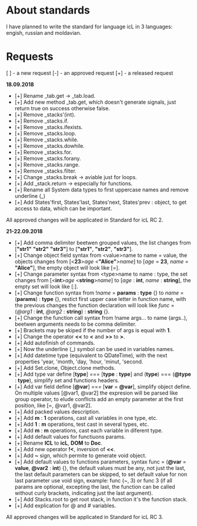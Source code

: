 # About standards

I have planned to write the standard for language icL in 3 languages:
engish, russian and moldavian.

# Requests

[ ] - a new request
[-] - an approved request
[+] - a released request

__18.09.2018__

 * [+] Rename _tab.get -&gt; _tab.load.
 * [+] Add new method _tab.get, which doesn't generate signals, just return
   true on success otherwise false.
 * [+] Remove _stacks'(int).
 * [+] Remove _stacks.if.
 * [+] Remove _stacks.ifexists.
 * [+] Remove _stacks.loop.
 * [+] Remove _stacks.while.
 * [+] Remove _stacks.dowhile.
 * [+] Remove _stacks.for.
 * [+] Remove _stacks.forany.
 * [+] Remove _stacks.range.
 * [+] Remove _stacks.filter.
 * [+] Change _stacks.break -&gt; aviable just for loops.
 * [+] Add _stack.return -&gt; especially for functions.
 * [+] Rename all System data types to first uppercase names and remove
   underline (_)
 * [+] Add States'first, States'last, States'next, States'prev : object, to get
   access to data, which can be important.

All approved changes will be applicated in Standard for icL RC 2.

__21-22.09.2018__

 * [+] Add comma delimiter beetwen grouped values, the list changes from
   [**"str1"** **"str2"** **"str3"**] to [**"str1"**, **"str2"**, **"str3"**].
 * [+] Change object field syntax from &lt;value&gt;name to name = value, the
   objects changes from [&lt;**23**&gt;*age* &lt;**"Alice"**&gt;*name*] to 
   [*age* = **23**, *name* = **"Alice"**], the empty object will look like [=].
 * [+] Change parameter syntax from &lt;type&gt;name to name : type, the set
   changes from [&lt;**int**&gt;*age* &lt;**string**&gt;*name*] to 
   [*age* : **int**, *name* : **string**], the empty set will look like [:].
 * [+] Change function syntax from !*name* = **params** : **type** {} to *name*
   = (**params**) : **type** {}, restict first upper case letter in function
   name, with the previous changes the function declaration will look like
   *func* = (*@arg1* : **int**, *@arg2* : **string**) : **string** {}.
 * [+] Change the function call syntax from !name args... to name (args..),
   beetwen arguments needs to be comma delimiter.
 * [+] Brackets may be skiped if the number of args is equal with **1**.
 * [+] Change the operator **&lt;&lt;** to **&lt;** and **&gt;&gt;** to
   **&gt;**.
 * [+] Add autofinish of commands.
 * [+] Now the underline (_) symbol can be used in variables names.
 * [+] Add datetime type (equivalent to QDateTime), with the next properties
   'year, 'month, 'day, 'hour, 'minut, 'second.
 * [+] Add Set.clone, Object.clone methods.
 * [+] Add type var define [**type**] === [**type** : **type**] and
   (**type**) === (**@type** : **type**), simplify set and functions headers.
 * [+] Add var field define [**@var**] === [**var** = **@var**], simplify
   object define. On multiple values [@var1, @var2] the expresion will be
   parsed like group operator, to elude conflicts add an empty parameter at
   the first position, like [=, @var1, @var2].
 * [+] Add packed values description.
 * [+] Add **m** : **1** operations, cast all variables in one type, etc.
 * [+] Add **1** : **m** operations, test cast in several types, etc.
 * [+] Add **m** : **m** operations, cast each variable in diferent type.
 * [+] Add default values for functiuons params.
 * [+] Rename **ICL** to **icL**, **DOM** to **Doc**.
 * [+] Add new operator **!&lt;**, inversion of **&lt;&lt;**.
 * [+] Add **~** sign, which permite to generate void object.
 * [+] Add default values to functions parameters, syntax func =
   (**@var** = **value**, **@var2** : **int**) {}, the default values must be 
   any, not just the last, the last default parameters can be skipped, to set 
   default value for non last parameter use void sign, example: func (~, 3) or
   func 3 (if all params are optional, excepting the last, the function can be
   called without curly brackets, indicating just the last argument).
 * [+] Add Stacks.root to get root stack, in function it's the function stack.
 * [+] Add explication for @ and # variables.

All approved changes will be applicated in Standard for icL RC 3.
